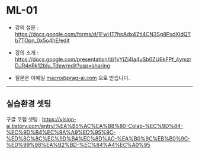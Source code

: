 # ML-01

- 강의 설문 : https://docs.google.com/forms/d/1FwHT7hpAdx4Ztl4CN3Sg8PxdXIdQTb7TOpn_0x5o4hE/edit

- 깅의 소개 : https://docs.google.com/presentation/d/1vYjZi4la4uSb0ZU6kFPf_4ymzrDJR4nRk12bIu_Tdew/edit?usp=sharing

- 질문은 이메일 macro@prag-ai.com 으로 받습니다.

---

## 실습환경 셋팅 

구글 코랩 셋팅 : https://vision-ai.tistory.com/entry/%EA%B5%AC%EA%B8%80-Colab-%EC%9D%84-%EC%9D%B4%EC%9A%A9%ED%95%9C-%ED%8C%8C%EC%9D%B4%EC%8D%AC-%EA%B0%9C%EB%B0%9C-%ED%99%98%EA%B2%BD-%EC%84%A4%EC%A0%95




